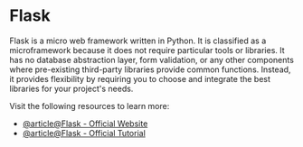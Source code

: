 # Flask

Flask is a micro web framework written in Python. It is classified as a microframework because it does not require particular tools or libraries. It has no database abstraction layer, form validation, or any other components where pre-existing third-party libraries provide common functions. Instead, it provides flexibility by requiring you to choose and integrate the best libraries for your project's needs.

Visit the following resources to learn more:

- [@article@Flask - Official Website](https://flask.palletsprojects.com/)
- [@article@Flask - Official Tutorial](https://flask.palletsprojects.com/en/3.0.x/tutorial/)

